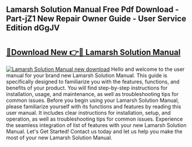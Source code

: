 ## Lamarsh Solution Manual Free Pdf Download - Part-jZ1 New Repair Owner Guide - User Service Edition dGgJV

# <h2><a href="http://bc5476.oget.top/?id=Lamarsh+Solution+Manual">🔗Download New 👉🔴 Lamarsh Solution Manual</a></h2>

[![Lamarsh Solution Manual new download](https://i.imgur.com/5g1atiW.png)](http://bc5476.oget.top/?id=Lamarsh+Solution+Manual)
Hello and welcome to the user manual for your brand new Lamarsh Solution Manual. This guide is specifically designed to familiarize you with the features, functions, and benefits of your product. You will find step-by-step instructions for installation, usage, and maintenance, as well as troubleshooting tips for common issues. Before you begin using your Lamarsh Solution Manual, please familiarize yourself with its functions and features by reading this user manual. It includes clear instructions for installation, setup, and operation, as well as troubleshooting tips for common issues. Experience the seamless integration of list of features with your new Lamarsh Solution Manual. Let's Get Started! Contact us today and let us help you make the most of your new Lamarsh Solution Manual.
